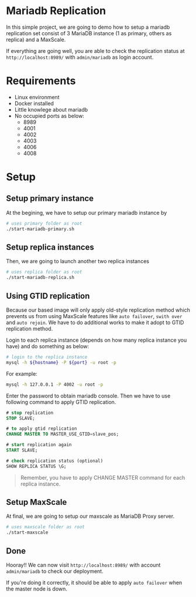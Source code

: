 # Mariadb Replication
In this simple project, we are going to demo how to setup a mariadb replication set consist of 3 MariaDB instance (1 as primary, others as replica) and a MaxScale.

If everything are going well, you are able to check the replication status at `http://localhost:8989/` with `admin/mariadb` as login account.

# Requirements
* Linux environment
* Docker installed
* Little knowlege about mariadb
* No occupied ports as below:
  * 8989
  * 4001
  * 4002
  * 4003
  * 4006
  * 4008

# Setup
## Setup primary instance
At the begining, we have to setup our primary mariadb instance by

```bash
# uses primary folder as root
./start-mariadb-primary.sh
```

## Setup replica instances
Then, we are going to launch another two replica instances

```bash
# uses replica folder as root
./start-mariadb-replica.sh
```

## Using GTID replication
Because our based image will only apply old-style replication method which prevents us from using MaxScale features like `auto failover`, `swith over` and `auto rejoin`. We have to do additional works to make it adopt to GTID replication method.

Login to each replica instance (depends on how many replica instance you have) and do something as below:

```bash
# login to the replica instance
mysql -h ${hostname} -P ${port} -u root -p
```

For example:
```bash
mysql -h 127.0.0.1 -P 4002 -u root -p
```

Enter the password to obtain mariadb console. Then we have to use following command to apply GTID replication.

```sql
# stop replication
STOP SLAVE;

# to apply gtid replication
CHANGE MASTER TO MASTER_USE_GTID=slave_pos;

# start replication again
START SLAVE;

# check replication status (optional)
SHOW REPLICA STATUS \G;
```

> Remember, you have to apply CHANGE MASTER command for each replica instance.

## Setup MaxScale
At final, we are going to setup our maxscale as MariaDB Proxy server.

```bash
# uses maxscale folder as root
./start-maxscale
```

## Done
Hooray!! We can now visit `http://localhost:8989/` with account `admin/mariadb` to check our deployment.

If you're doing it correctly, it should be able to apply `auto failover` when the master node is down.